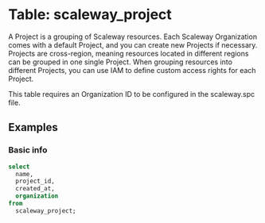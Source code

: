 # Table: scaleway_project

A Project is a grouping of Scaleway resources. Each Scaleway Organization comes with a default Project, and you can create new Projects if necessary. Projects are cross-region, meaning resources located in different regions can be grouped in one single Project. When grouping resources into different Projects, you can use IAM to define custom access rights for each Project.

This table requires an Organization ID to be configured in the scaleway.spc file.

## Examples

### Basic info

```sql
select
  name,
  project_id,
  created_at,
  organization
from
  scaleway_project;
```
